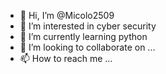 - 👋 Hi, I’m @Micolo2509
- 👀 I’m interested in cyber security
- 🌱 I’m currently learning python
- 💞️ I’m looking to collaborate on ...
- 📫 How to reach me ...

<!---
Micolo2509/Micolo2509 is a ✨ special ✨ repository because its `README.md` (this file) appears on your GitHub profile.
You can click the Preview link to take a look at your changes.
--->
